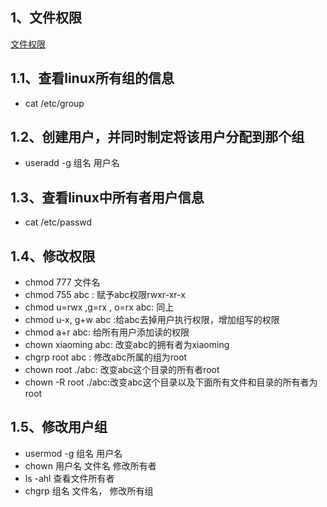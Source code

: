 ## 1、文件权限

[文件权限](img/文件权限.png)

## 1.1、查看linux所有组的信息
- cat /etc/group

## 1.2、创建用户，并同时制定将该用户分配到那个组
- useradd -g 组名 用户名

## 1.3、查看linux中所有者用户信息
- cat /etc/passwd

## 1.4、修改权限
- chmod 777 文件名
- chmod 755 abc : 赋予abc权限rwxr-xr-x
- chmod u=rwx ,g=rx , o=rx abc: 同上
- chmod u-x, g+w abc :给abc去掉用户执行权限，增加组写的权限
- chmod a+r abc: 给所有用户添加读的权限
- chown xiaoming abc: 改变abc的拥有者为xiaoming
- chgrp root abc : 修改abc所属的组为root
- chown root ./abc: 改变abc这个目录的所有者root
- chown -R root ./abc:改变abc这个目录以及下面所有文件和目录的所有者为root

## 1.5、修改用户组
- usermod -g 组名 用户名
- chown  用户名 文件名  修改所有者
- ls -ahl 查看文件所有者
- chgrp 组名 文件名， 修改所有组